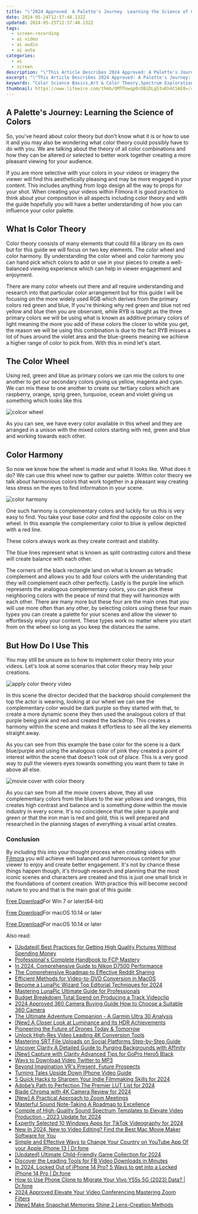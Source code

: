 ```yaml
---
title: "\"2024 Approved  A Palette's Journey  Learning the Science of Colors\""
date: 2024-05-24T12:57:48.132Z
updated: 2024-05-25T12:57:48.132Z
tags: 
  - screen-recording
  - ai video
  - ai audio
  - ai auto
categories: 
  - ai
  - screen
description: "\"This Article Describes 2024 Approved: A Palette's Journey: Learning the Science of Colors\""
excerpt: "\"This Article Describes 2024 Approved: A Palette's Journey: Learning the Science of Colors\""
keywords: "Color Science Basics,Art & Color Theory,Spectrum Exploration,Palette Innovation,Hue Development Guide,Chromatic Journey Study,Learning Colors Wisdom"
thumbnail: https://www.lifewire.com/thmb/OMTPowqp0rDBiDLg53uKh4CSAE8=/400x300/filters:no_upscale():max_bytes(150000):strip_icc()/001_how-to-fix-it-when-a-zoom-camera-is-not-working-4844956-b19c2694f1814298808aca700fa85ba2.jpg
---
```


## A Palette's Journey: Learning the Science of Colors

So, you've heard about color theory but don't know what it is or how to use it and you may also be wondering what color theory could possibly have to do with you. We are talking about the theory of all color combinations and how they can be altered or selected to better work together creating a more pleasant viewing for your audience.

If you are more selective with your colors in your videos or imagery the viewer will find this aesthetically pleasing and may be more engaged in your content. This includes anything from logo design all the way to props for your shot. When creating your videos within Filmora it is good practice to think about your composition in all aspects including color theory and with the guide hopefully you will have a better understanding of how you can influence your color palette.

## What Is Color Theory

Color theory consists of many elements that could fill a library on its own but for this guide we will focus on two key elements. The color wheel and color harmony. By understanding the color wheel and color harmony you can hand pick which colors to add or use in your pieces to create a well-balanced viewing experience which can help in viewer engagement and enjoyment.

There are many color wheels out there and all require understanding and research into that particular color arrangement but for this guide I will be focusing on the more widely used RGB which derives from the primary colors red green and blue, If you're thinking why red green and blue not red yellow and blue then you are observant, while RYB is taught as the three primary colors we will be using what is known as additive primary colors of light meaning the more you add of these colors the closer to white you get, the reason we will be using this combination is due to the fact RYB misses a lot of hues around the violet area and the blue-greens meaning we achieve a higher range of color to pick from. With this in mind let's start.

## The Color Wheel

Using red, green and blue as primary colors we can mix the colors to one another to get our secondary colors giving us yellow, magenta and cyan. We can mix these to one another to create our tertiary colors which are raspberry, orange, sprig green, turquoise, ocean and violet giving us something which looks like this

![colcor wheel](https://images.wondershare.com/filmora/article-images/2024/color-wheel.jpg)

As you can see, we have every color available in this wheel and they are arranged in a unison with the mixed colors starting with red, green and blue and working towards each other.

## Color Harmony

So now we know how the wheel is made and what it looks like. What does it do? We can use this wheel now to gather our palette. Within color theory we talk about harmonious colors that work together in a pleasant way creating less stress on the eyes to find information in your scene.

![color harmony](https://images.wondershare.com/filmora/article-images/2022/08/color-harmony.jpg)

One such harmony is complementary colors and luckily for us this is very easy to find. You take your base color and find the opposite color on the wheel. In this example the complementary color to blue is yellow depicted with a red line.

These colors always work as they create contrast and stability.

The blue lines represent what is known as split contrasting colors and these will create balance with each other.

The corners of the black rectangle land on what is known as tetradic complement and allows you to add four colors with the understanding that they will complement each other perfectly. Lastly is the purple line which represents the analogous complementary colors, you can pick these neighboring colors with the peace of mind that they will harmonize with each other. There are many more but these four are the main ones that you will use more often than any other, by selecting colors using these four main types you can create a palette for your scenes and allow the viewer to effortlessly enjoy your content. These types work no matter where you start from on the wheel so long as you keep the distances the same.

## But How Do I Use This

You may still be unsure as to how to implement color theory into your videos. Let's look at some scenarios that color theory may help your creations.

![apply color theory video](https://images.wondershare.com/filmora/article-images/2022/08/apply-color-theory-video.jpg)

In this scene the director decided that the backdrop should complement the top the actor is wearing, looking at our wheel we can see the complementary color would be dark purple so they started with that, to create a more dynamic scene they then used the analogous colors of that purple being pink and red and created the backdrop. This creates a harmony within the scene and makes it effortless to see all the key elements straight away.

As you can see from this example the base color for the scene is a dark blue/purple and using the analogous color of pink they created a point of interest within the scene that doesn't look out of place. This is a very good way to pull the viewers eyes towards something you want them to take in above all else.

![movie cover with color theory](https://images.wondershare.com/filmora/article-images/2022/08/movie-cover-with-color-theory.jpg)

As you can see from all the movie covers above, they all use complementary colors from the blues to the war yellows and oranges, this creates high contrast and balance and is something done within the movie industry in every scene. It's no coincidence that the joker is purple and green or that the iron man is red and gold, this is well prepared and researched in the planning stages of everything a visual artist creates.

### Conclusion

By including this into your thought process when creating videos with [Filmora](https://tools.techidaily.com/wondershare/filmora/download/) you will achieve well balanced and harmonious content for your viewer to enjoy and create better engagement. It's not by chance these things happen though, it's through research and planning that the most iconic scenes and characters are created and this is just one small brick in the foundations of content creation. With practice this will become second nature to you and that is the main goal of this guide.

[Free Download](https://tools.techidaily.com/wondershare/filmora/download/)For Win 7 or later(64-bit)

[Free Download](https://tools.techidaily.com/wondershare/filmora/download/)For macOS 10.14 or later

[Free Download](https://tools.techidaily.com/wondershare/filmora/download/)For macOS 10.14 or later

<ins class="adsbygoogle"
     style="display:block"
     data-ad-format="autorelaxed"
     data-ad-client="ca-pub-7571918770474297"
     data-ad-slot="1223367746"></ins>

<ins class="adsbygoogle"
     style="display:block"
     data-ad-format="autorelaxed"
     data-ad-client="ca-pub-7571918770474297"
     data-ad-slot="1223367746"></ins>



<ins class="adsbygoogle"
     style="display:block"
     data-ad-client="ca-pub-7571918770474297"
     data-ad-slot="8358498916"
     data-ad-format="auto"
     data-full-width-responsive="true"></ins>


<span class="atpl-alsoreadstyle">Also read:</span>
<div><ul>
<li><a href="https://extra-information.techidaily.com/updated-best-practices-for-getting-high-quality-pictures-without-spending-money/"><u>[Updated] Best Practices for Getting High Quality Pictures Without Spending Money</u></a></li>
<li><a href="https://extra-information.techidaily.com/professionals-complete-handbook-to-fcp-mastery/"><u>Professional's Complete Handbook to FCP Mastery</u></a></li>
<li><a href="https://extra-information.techidaily.com/in-2024-comprehensive-guide-to-nikon-d7500-performance/"><u>In 2024, Comprehensive Guide to Nikon D7500 Performance</u></a></li>
<li><a href="https://extra-information.techidaily.com/the-comprehensive-roadmap-to-effective-reddit-sharing/"><u>The Comprehensive Roadmap to Effective Reddit Sharing</u></a></li>
<li><a href="https://extra-information.techidaily.com/efficient-methods-for-video-to-dvd-conversion-in-macos/"><u>Efficient Methods for Video-to-DVD Conversion in MacOS</u></a></li>
<li><a href="https://extra-information.techidaily.com/become-a-lunapic-wizard-top-editorial-techniques-for-2024/"><u>Become a LunaPic Wizard  Top Editorial Techniques for 2024</u></a></li>
<li><a href="https://extra-information.techidaily.com/mastering-lunapic-ultimate-guide-for-professionals/"><u>Mastering LunaPic  Ultimate Guide for Professionals</u></a></li>
<li><a href="https://extra-information.techidaily.com/budget-breakdown-total-spend-on-producing-a-track-videoclip/"><u>Budget Breakdown  Total Spend on Producing a Track Videoclip</u></a></li>
<li><a href="https://extra-information.techidaily.com/2024-approved-360-camera-buying-guide-how-to-choose-a-suitable-360-camera/"><u>2024 Approved  360 Camera Buying Guide  How to Choose a Suitable 360 Camera</u></a></li>
<li><a href="https://extra-information.techidaily.com/the-ultimate-adventure-companion-a-garmin-ultra-30-analysis/"><u>The Ultimate Adventure Companion - A Garmin Ultra 30 Analysis</u></a></li>
<li><a href="https://extra-information.techidaily.com/new-a-closer-look-at-luminance-and-its-hdr-achievements/"><u>[New] A Closer Look at Luminance and Its HDR Achievements</u></a></li>
<li><a href="https://extra-information.techidaily.com/pioneering-the-future-of-drones-today-and-tomorrow/"><u>Pioneering the Future of Drones Today & Tomorrow</u></a></li>
<li><a href="https://extra-information.techidaily.com/unlock-high-res-video-leading-4k-conversion-tools/"><u>Unlock High-Res Video  Leading 4K Conversion Tools</u></a></li>
<li><a href="https://extra-information.techidaily.com/mastering-srt-file-uploads-on-social-platforms-step-by-step-guide/"><u>Mastering SRT File Uploads on Social Platforms  Step-by-Step Guide</u></a></li>
<li><a href="https://extra-information.techidaily.com/uncover-clarity-a-detailed-guide-to-purging-backgrounds-with-affinity/"><u>Uncover Clarity  A Detailed Guide to Purging Backgrounds with Affinity</u></a></li>
<li><a href="https://extra-information.techidaily.com/new-capture-with-clarity-advanced-tips-for-gopro-hero5-black/"><u>[New] Capture with Clarity  Advanced Tips for GoPro Hero5 Black</u></a></li>
<li><a href="https://extra-information.techidaily.com/ways-to-download-video-twitter-to-mp3/"><u>Ways to Download Video Twitter to MP3</u></a></li>
<li><a href="https://extra-information.techidaily.com/beyond-imagination-vrs-present-future-prospects/"><u>Beyond Imagination  VR's Present, Future Prospects</u></a></li>
<li><a href="https://extra-information.techidaily.com/turning-tales-upside-down-iphone-video-guide/"><u>Turning Tales Upside Down  IPhone Video Guide</u></a></li>
<li><a href="https://extra-information.techidaily.com/5-quick-hacks-to-sharpen-your-indie-filmmaking-skills-for-2024/"><u>5 Quick Hacks to Sharpen Your Indie Filmmaking Skills for 2024</u></a></li>
<li><a href="https://extra-information.techidaily.com/adobes-path-to-perfection-the-premier-lut-list-for-2024/"><u>Adobe’s Path to Perfection  The Premier LUT List for 2024</u></a></li>
<li><a href="https://extra-information.techidaily.com/blade-chroma-with-4k-camera-review-for-2024/"><u>Blade Chroma with 4K Camera Review for 2024</u></a></li>
<li><a href="https://extra-information.techidaily.com/new-a-practical-approach-to-zoom-meetings/"><u>[New] A Practical Approach to Zoom Meetings</u></a></li>
<li><a href="https://extra-information.techidaily.com/masterful-sound-note-taking-a-roadmap-to-excellence/"><u>Masterful Sound Note-Taking  A Roadmap to Excellence</u></a></li>
<li><a href="https://audio-editing.techidaily.com/compile-of-high-quality-sound-spectrum-templates-to-elevate-video-production-2023-update-for-2024/"><u>Compile of High-Quality Sound Spectrum Templates to Elevate Video Production - 2023 Update for 2024</u></a></li>
<li><a href="https://tiktok-video-files.techidaily.com/expertly-selected-10-windows-apps-for-tiktok-videography-for-2024/"><u>Expertly Selected 10 Windows Apps for TikTok Videography for 2024</u></a></li>
<li><a href="https://ai-driven-video-production.techidaily.com/new-in-2024-new-to-video-editing-find-the-best-mac-movie-maker-software-for-you/"><u>New In 2024, New to Video Editing? Find the Best Mac Movie Maker Software for You</u></a></li>
<li><a href="https://location-social.techidaily.com/simple-and-effective-ways-to-change-your-country-on-youtube-app-of-your-apple-iphone-13-drfone-by-drfone-virtual-ios/"><u>Simple and Effective Ways to Change Your Country on YouTube App Of your Apple iPhone 13 | Dr.fone</u></a></li>
<li><a href="https://screen-recording.techidaily.com/updated-ultimate-child-friendly-game-collection-for-2024/"><u>[Updated] Ultimate Child-Friendly Game Collection for 2024</u></a></li>
<li><a href="https://facebook-video-files.techidaily.com/discover-the-leading-tools-for-fb-video-downloads-in-minutes/"><u>Discover the Leading Tools for FB Video Downloads in Minutes</u></a></li>
<li><a href="https://iphone-unlock.techidaily.com/in-2024-locked-out-of-iphone-14-pro-5-ways-to-get-into-a-locked-iphone-14-pro-drfone-by-drfone-ios/"><u>In 2024, Locked Out of iPhone 14 Pro? 5 Ways to get into a Locked iPhone 14 Pro | Dr.fone</u></a></li>
<li><a href="https://android-transfer.techidaily.com/how-to-use-phone-clone-to-migrate-your-vivo-y55s-5g-2023-data-drfone-by-drfone-transfer-from-android-transfer-from-android/"><u>How to Use Phone Clone to Migrate Your Vivo Y55s 5G (2023) Data? | Dr.fone</u></a></li>
<li><a href="https://video-capture.techidaily.com/2024-approved-elevate-your-video-conferencing-mastering-zoom-filters/"><u>2024 Approved  Elevate Your Video Conferencing  Mastering Zoom Filters</u></a></li>
<li><a href="https://snapchat-videos.techidaily.com/new-make-snapchat-memories-shine-2-lens-creation-methods/"><u>[New] Make Snapchat Memories Shine  2 Lens-Creation Methods</u></a></li>
</ul></div>

